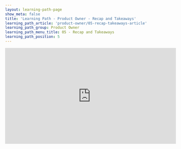 ```yaml
---
layout: learning-path-page
show_meta: false
title: 'Learning Path - Product Owner - Recap and Takeaways'
learning_path_article: 'product-owner/05-recap-takeaways-article'
learning_path_group: Product Owner
learning_path_menu_title: 05 - Recap and Takeaways
learning_path_position: 5
---
```


<iframe width="560" height="315" src="https://www.youtube.com/embed/Wxd-SiV5NSI" frameborder="0" allow="accelerometer; autoplay; encrypted-media; gyroscope; picture-in-picture" allowfullscreen></iframe>